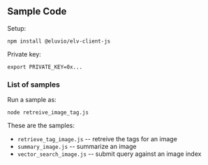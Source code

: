 ## Sample Code

Setup:

`npm install @eluvio/elv-client-js`

Private key:

`export PRIVATE_KEY=0x...`

### List of samples

Run a sample as:

`node retreive_image_tag.js`

These are the samples:
  * `retrieve_tag_image.js` -- retreive the tags for an image
  * `summary_image.js` -- summarize an image
  * `vector_search_image.js` -- submit query against an image index

